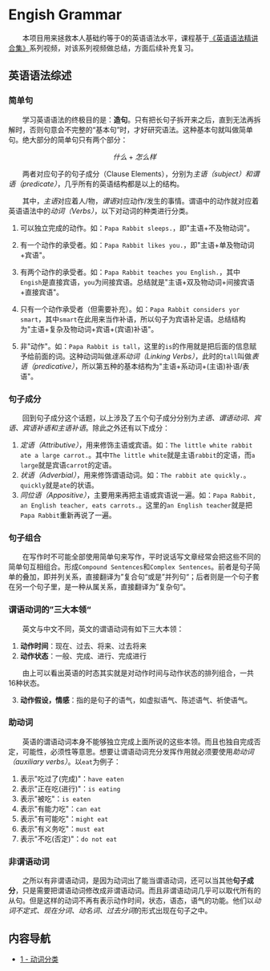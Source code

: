 # Engish Grammar

&emsp;&emsp;本项目用来拯救本人基础约等于0的英语语法水平，课程基于[《英语语法精讲合集》](https://www.bilibili.com/video/BV1XY411J7aG/)系列视频，对该系列视频做总结，方面后续补充复习。

## 英语语法综述

### 简单句

&emsp;&emsp;学习英语语法的终极目的是：**造句**。只有把长句子拆开来之后，直到无法再拆解时，否则句意会不完整的“基本句”时，才好研究语法。这种基本句就叫做简单句。绝大部分的简单句只有两个部分：

$$
什么+怎么样
$$

&emsp;&emsp;两者对应句子的句子成分（Clause Elements），分别为*主语（subject）*和*谓语（predicate）*，几乎所有的英语结构都是以上的结构。

&emsp;&emsp;其中，*主语*对应着人/物，*谓语*对应动作/发生的事情。谓语中的动作就对应着英语语法中的*动词（Verbs）*，以下对动词的种类进行分类。

1. 可以独立完成的动作。如：`Papa Rabbit sleeps.`，即"主语+不及物动词"。
2. 有一个动作的承受者。如：`Papa Rabbit likes you.`，即"主语+单及物动词+宾语"。

3. 有两个动作的承受者。如：`Papa Rabbit teaches you English.`，其中`Engish`是直接宾语，`you`为间接宾语。总结就是"主语+双及物动词+间接宾语+直接宾语"。
4. 只有一个动作承受者（但需要补充）。如：`Papa Rabbit considers yor smart`，其中`smart`在此用来当作补语，所以句子为宾语补足语。总结结构为"主语+复杂及物动词+宾语+(宾语)补语"。
5. 非"动作"。如：`Papa Rabbit is tall`，这里的`is`的作用就是把后面的信息赋予给前面的词。这种动词叫做*连系动词（Linking Verbs）*，此时的`tall`叫做*表语（predicative）*，所以第五种的基本结构为"主语+系动词+(主语)补语/表语"。

### 句子成分

&emsp;&emsp;回到句子成分这个话题，以上涉及了五个句子成分分别为*主语、谓语动词、宾语、宾语补语和主语补语*。除此之外还有以下成分：

1. *定语（Attributive）*，用来修饰主语或宾语。如：`The little white rabbit ate a large carrot.`。其中`The little white`就是主语`rabbit`的定语，而`a large`就是宾语`carrot`的定语。
2. *状语（Adverbial）*，用来修饰谓语动词。如：`The rabbit ate quickly.`。`quickly`就是`ate`的状语。
3. *同位语（Appositive）*，主要用来再把主语或宾语说一遍。如：`Papa Rabbit, an English teacher, eats carrots.`。这里的`an English teacher`就是把`Papa Rabbit`重新再说了一遍。

### 句子组合

&emsp;&emsp;在写作时不可能全部使用简单句来写作，平时说话写文章经常会把这些不同的简单句互相组合。形成`Compound Sentences`和`Complex Sentences`。前者是句子简单的叠加，即并列关系，直接翻译为”复合句“或是”并列句“；后者则是一个句子套在另一个句子里，是一种从属关系，直接翻译为”复杂句“。

### 谓语动词的”三大本领“

&emsp;&emsp;英文与中文不同，英文的谓语动词有如下三大本领：

1. **动作时间**：现在、过去、将来、过去将来
2. **动作状态**：一般、完成、进行、完成进行

&emsp;&emsp;由上可以看出英语的时态其实就是对动作时间与动作状态的排列组合，一共16种状态。

3. **动作假设，情感**：指的是句子的语气，如虚拟语气、陈述语气、祈使语气。

### 助动词

&emsp;&emsp;英语的谓语动词本身不能够独立完成上面所说的这些本领。而且也独自完成否定，可能性，必须性等意思。想要让谓语动词充分发挥作用就必须要使用*助动词（auxiliary verbs）*。以`eat`为例子：

1. 表示"吃过了(完成)"：`have eaten`
2. 表示"正在吃(进行)"：`is eating`
3. 表示"被吃"：`is eaten`
4. 表示"有能力吃"：`can eat`
5. 表示"有可能吃"：`might eat`
6. 表示"有义务吃"：`must eat`
7. 表示"不吃(否定)"：`do not eat`

### 非谓语动词

&emsp;&emsp;之所以有非谓语动词，是因为动词出了能当谓语动词，还可以当其他**句子成分**，只是需要把谓语动词修改成非谓语动词。而且非谓语动词几乎可以取代所有的从句。但是这样的动词不再有表示动作时间，状态，语态，语气的功能。他们以*动词不定式、现在分词、动名词、过去分词*的形式出现在句子之中。

## 内容导航

* [1 - 动词分类](./grammar/1%20-%20动词分类)